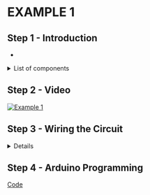 # EXAMPLE 1

## Step 1 - Introduction

- 

<details>
  <summary>
    List of components
  </summary>
  
  
  1. Arduino
  2. LED
  3. Button
  4. Breadboard
  5. Jumpers
</details>

<!--[Simulation](https://www.tinkercad.com/things/2lp7ytjsRie-esd-interruptse1)-->

## Step 2 - Video

[![Example 1]()]()

## Step 3 - Wiring the Circuit

<details>
  <summary>Details</summary>
  
  <img src="/Images/ESD-AnalogInput_E1E2E3.png" width="470">  <img src="/Images/IMG_20201116_140850.jpg" width="470">
</details>

## Step 4 - Arduino Programming

[Code](https://github.com/muhdman/MCTE4342-ESD/blob/main/Week8-NonVolatileMemory/Example_1/Example_1.ino)
